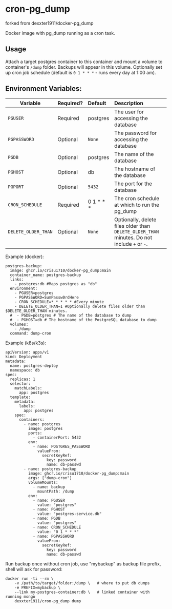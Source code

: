 cron-pg_dump
================
forked from dexxter1911/docker-pg_dump

Docker image with pg_dump running as a cron task.

## Usage

Attach a target postgres container to this container and mount a volume to container's `/dump` folder. Backups will appear in this volume. Optionally set up cron job schedule (default is `0 1 * * *` - runs every day at 1:00 am).

## Environment Variables:
| Variable | Required? | Default | Description |
| -------- |:--------- |:------- |:----------- |
| `PGUSER` | Required | postgres | The user for accessing the database |
| `PGPASSWORD` | Optional | `None` | The password for accessing the database |
| `PGDB` | Optional | postgres | The name of the database |
| `PGHOST` | Optional | db | The hostname of the database |
| `PGPORT` | Optional | `5432` | The port for the database |
| `CRON_SCHEDULE` | Required | 0 1 * * * | The cron schedule at which to run the pg_dump |
| `DELETE_OLDER_THAN` | Optional | `None` | Optionally, delete files older than `DELETE_OLDER_THAN` minutes. Do not include `+` or `-`. |

Example (docker):
```
postgres-backup:
  image: ghcr.io/crisu1710/docker-pg_dump:main
  container_name: postgres-backup
  links:
    - postgres:db #Maps postgres as "db"
  environment:
    - PGUSER=postgres
    - PGPASSWORD=SumPassw0rdHere
    - CRON_SCHEDULE=* * * * * #Every minute
    - DELETE_OLDER_THAN=1 #Optionally delete files older than $DELETE_OLDER_THAN minutes.
  #  - PGDB=postgres # The name of the database to dump
  #  - PGHOST=db # The hostname of the PostgreSQL database to dump
  volumes:
    - /dump
  command: dump-cron
```
Example (k8s/k3s):

```
apiVersion: apps/v1
kind: Deployment
metadata:
  name: postgres-deploy
  namespace: db
spec:
  replicas: 1
  selector:
    matchLabels:
      app: postgres
  template:
    metadata:
      labels:
        app: postgres
    spec:
      containers:
        - name: postgres
          image: postgres
          ports:
            - containerPort: 5432
          env:
            - name: POSTGRES_PASSWORD
              valueFrom:
                secretKeyRef:
                  key: password
                  name: db-passwd
        - name: postgres-backup
          image: ghcr.io/crisu1710/docker-pg_dump:main
          args: ["dump-cron"]
          volumeMounts:
            - name: backup
              mountPath: /dump
          env:
            - name: PGUSER
              value: "postgres"
            - name: PGHOST
              value: "postgres-service.db"
            - name: PGDB
              value: "postgres"
            - name: CRON_SCHEDULE
              value: "0 1 * * *"
            - name: PGPASSWORD
              valueFrom:
                secretKeyRef:
                  key: password
                  name: db-passwd
```

Run backup once without cron job, use "mybackup" as backup file prefix, shell will ask for password:

    docker run -ti --rm \
        -v /path/to/target/folder:/dump \   # where to put db dumps
        -e PREFIX=mybackup \
        --link my-postgres-container:db \   # linked container with running mongo
        dexxter1911/cron-pg_dump dump
